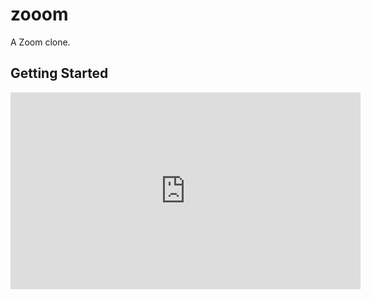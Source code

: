# zooom

A Zoom clone.

## Getting Started

<iframe width="560" height="315" src="https://www.youtube.com/embed/65TF6UyQ4pE" title="YouTube video player" frameborder="0" allow="accelerometer; autoplay; clipboard-write; encrypted-media; gyroscope; picture-in-picture" allowfullscreen></iframe>



